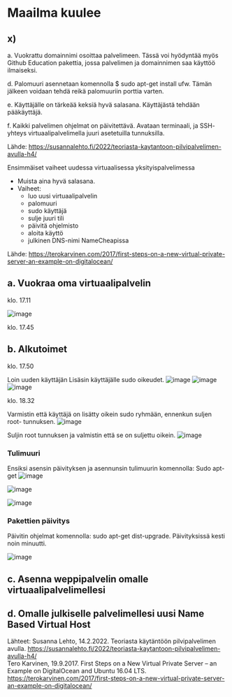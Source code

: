 # Maailma kuulee

## x)

a. Vuokrattu domainnimi osoittaa palvelimeen. Tässä voi hyödyntää myös Github Education pakettia, jossa palvelimen ja domainnimen saa käyttöö ilmaiseksi.

d. Palomuuri asennetaan komennolla $ sudo apt-get install ufw. Tämän jälkeen voidaan tehdä reikä palomuuriin porttia varten.

e. Käyttäjälle on tärkeää keksiä hyvä salasana. Käyttäjästä tehdään pääkäyttäjä. 

f. Kaikki palvelimen ohjelmat on päivitettävä. Avataan terminaali, ja SSH- yhteys virtuaalipalvelimella juuri asetetuilla tunnuksilla. 

Lähde: https://susannalehto.fi/2022/teoriasta-kaytantoon-pilvipalvelimen-avulla-h4/  

Ensimmäiset vaiheet uudessa virtuaalisessa yksityispalvelimessa

- Muista aina hyvä salasana.
- Vaiheet:
    - luo uusi virtuaalipalvelin
    - palomuuri
    - sudo käyttäjä
    - sulje juuri tili
    - päivitä ohjelmisto
    - aloita käyttö
    - julkinen DNS-nimi NameCheapissa
 
Lähde: https://terokarvinen.com/2017/first-steps-on-a-new-virtual-private-server-an-example-on-digitalocean/

## a. Vuokraa oma virtuaalipalvelin

klo. 17.11 

![image](https://github.com/user-attachments/assets/676c1e7f-6bc1-45f0-9ebb-6ca7c0251d58)

klo. 17.45

## b. Alkutoimet


klo. 17.50

Loin uuden käyttäjän Lisäsin käyttäjälle sudo oikeudet. 
![image](https://github.com/user-attachments/assets/a497e63f-7f70-45dc-8caa-f17a70ab9f6e)
![image](https://github.com/user-attachments/assets/7b0d82a2-aee1-48a6-a5f7-6dd5aa813550)
![image](https://github.com/user-attachments/assets/dc1a74dc-cebf-414b-8ac4-fd2975975f18)

klo. 18.32 

Varmistin että käyttäjä on lisätty oikein sudo ryhmään, ennenkun suljen root- tunnuksen. 
![image](https://github.com/user-attachments/assets/c847e4e1-9400-430f-a04b-2bcb277c22aa)

Suljin root tunnuksen ja valmistin että se on suljettu oikein. 
![image](https://github.com/user-attachments/assets/7259eb36-3689-4b3b-99a5-7eb8e0150f56)

### Tulimuuri

Ensiksi asensin päivityksen ja asennunsin tulimuurin komennolla: Sudo apt-get 
![image](https://github.com/user-attachments/assets/8b70d0bc-a8df-4d35-a55f-531ec219b090)

![image](https://github.com/user-attachments/assets/4e719d10-907d-4731-bc44-adf41d20183f)

![image](https://github.com/user-attachments/assets/f58296a0-0907-43ae-81cc-5606db3dff8f)

### Pakettien päivitys 

Päivitin ohjelmat komennolla: sudo apt-get dist-upgrade. Päivityksissä kesti noin minuutti. 

![image](https://github.com/user-attachments/assets/ca8d9b44-e997-4541-83a4-e2ad4d953b34)


## c. Asenna weppipalvelin omalle virtuaalipalvelimellesi


## d. Omalle julkiselle palvelimellesi uusi Name Based Virtual Host





Lähteet: 
Susanna Lehto, 14.2.2022. Teoriasta käytäntöön pilvipalvelimen avulla. https://susannalehto.fi/2022/teoriasta-kaytantoon-pilvipalvelimen-avulla-h4/  
Tero Karvinen, 19.9.2017. First Steps on a New Virtual Private Server – an Example on DigitalOcean and Ubuntu 16.04 LTS.    https://terokarvinen.com/2017/first-steps-on-a-new-virtual-private-server-an-example-on-digitalocean/  
